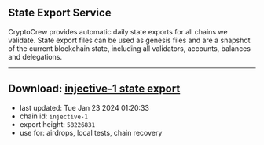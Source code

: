 ## State Export Service
CryptoCrew provides automatic daily state exports for all chains we validate. State export files can be used as genesis files and are a snapshot of the current blockchain state, including all validators, accounts, balances and delegations.

---
**Download: [injective-1 state export](https://dl.ccvalidators.com/SERVICE/injective/injective-1_export_58226831.json)**
---

- last updated: Tue Jan 23 2024 01:20:33
- chain id: `injective-1`
- export height: `58226831`
- use for: airdrops, local tests, chain recovery
